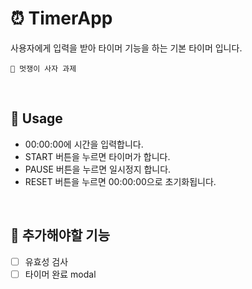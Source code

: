 # ⏰ TimerApp

사용자에게 입력을 받아 타이머 기능을 하는 기본 타이머 입니다.

`🦁 멋쟁이 사자 과제`

<br>

## 🚀 Usage

- 00:00:00에 시간을 입력합니다.
- START 버튼을 누르면 타이머가 합니다.
- PAUSE 버튼을 누르면 일시정지 합니다.
- RESET 버튼을 누르면 00:00:00으로 초기화됩니다.

<br>

## 👀 추가해야할 기능

- [ ] 유효성 검사
- [ ] 타이머 완료 modal
